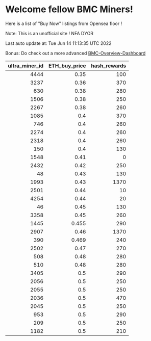 # Welcome fellow BMC Miners!
Here is a list of "Buy Now" listings from Opensea floor !

Note: This is an unofficial site ! NFA DYOR

Last auto update at: Tue Jun 14 11:13:35 UTC 2022

Bonus: Do check out a more advanced [BMC-Overview-Dashboard](https://dune.com/defifunk/BMC-Overview-Dashboard)


|   ultra_miner_id |   ETH_buy_price |   hash_rewards |
|-----------------:|----------------:|---------------:|
|             4444 |           0.35  |            100 |
|             3237 |           0.36  |            370 |
|              630 |           0.38  |            280 |
|             1506 |           0.38  |            250 |
|             2267 |           0.38  |            260 |
|             1085 |           0.4   |            370 |
|              746 |           0.4   |            260 |
|             2274 |           0.4   |            260 |
|             2318 |           0.4   |            260 |
|              150 |           0.4   |            130 |
|             1548 |           0.41  |              0 |
|             2432 |           0.42  |            250 |
|               48 |           0.43  |            130 |
|             1993 |           0.43  |           1370 |
|             2501 |           0.44  |             10 |
|             4254 |           0.44  |             20 |
|               46 |           0.45  |            130 |
|             3358 |           0.45  |            260 |
|             1445 |           0.455 |            290 |
|             2907 |           0.46  |           1370 |
|              390 |           0.469 |            240 |
|             2502 |           0.47  |            270 |
|              508 |           0.48  |            280 |
|              510 |           0.48  |            280 |
|             3405 |           0.5   |            290 |
|             2056 |           0.5   |            250 |
|             2055 |           0.5   |            250 |
|             2036 |           0.5   |            470 |
|             2045 |           0.5   |            250 |
|              953 |           0.5   |            290 |
|              209 |           0.5   |            250 |
|             1182 |           0.5   |            210 |